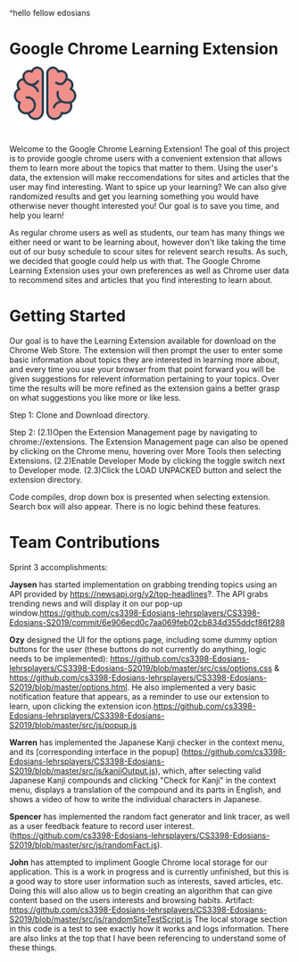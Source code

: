 ^hello fellow edosians
# Google Chrome Learning Extension ![Brain!](src/images/ml_brain128.png)


Welcome to the Google Chrome Learning Extension! The goal of this project is to provide google chrome users with a convenient extension that allows them to learn more about the topics that matter to them. Using the user's data, the extension will make reccomendations for sites and articles that the user may find interesting. Want to spice up your learning? We can also give randomized results and get you learning something you would have otherwise never thought interested you! Our goal is to save you time, and help you learn!

As regular chrome users as well as students, our team has many things we either need or want to be learning about, however don't like taking the time out of our busy schedule to scour sites for relevent search results. As such, we decided that google could help us with that. The Google Chrome Learning Extension uses your own preferences as well as Chrome user data to recommend sites and articles that you find interesting to learn about. 

# Getting Started
Our goal is to have the Learning Extension available for download on the Chrome Web Store. The extension will then prompt the user to enter some basic information about topics they are interested in learning more about, and every time you use your browser from that point forward you will be given suggestions for relevent information pertaining to your topics. Over time the results will be more refined as the extension gains a better grasp on what suggestions you like more or like less.

Step 1: Clone and Download directory.

Step 2: 
(2.1)Open the Extension Management page by navigating to chrome://extensions.
The Extension Management page can also be opened by clicking on the Chrome menu, hovering over More Tools then selecting Extensions.
(2.2)Enable Developer Mode by clicking the toggle switch next to Developer mode.
(2.3)Click the LOAD UNPACKED button and select the extension directory.

Code compiles, drop down box is presented when selecting extension. Search box will also appear. There is no logic behind these features.

# Team Contributions
Sprint 3 accomplishments: 

**Jaysen** has started implementation on grabbing trending topics using an API provided by https://newsapi.org/v2/top-headlines?. The API grabs trending news and will display it on our pop-up window.https://github.com/cs3398-Edosians-lehrsplayers/CS3398-Edosians-S2019/commit/6e906ecd0c7aa069feb02cb834d355ddcf86f288

**Ozy** designed the UI for the options page, including some dummy option buttons for the user (these buttons do not currently do anything, logic needs to be implemented): https://github.com/cs3398-Edosians-lehrsplayers/CS3398-Edosians-S2019/blob/master/src/css/options.css & https://github.com/cs3398-Edosians-lehrsplayers/CS3398-Edosians-S2019/blob/master/options.html. He also implemented a very basic notification feature that appears, as a reminder to use our extension to learn, upon clicking the extension icon.https://github.com/cs3398-Edosians-lehrsplayers/CS3398-Edosians-S2019/blob/master/src/js/popup.js

**Warren** has implemented the Japanese Kanji checker in the context menu, and its [corresponding interface in the popup] (https://github.com/cs3398-Edosians-lehrsplayers/CS3398-Edosians-S2019/blob/master/src/js/kanjiOutput.js), which, after selecting valid Japanese Kanji compounds and clicking "Check for Kanji" in the context menu, displays a translation of the compound and its parts in English, and shows a video of how to write the individual characters in Japanese.

**Spencer** has implemented the random fact generator and link tracer, as well as a user feedback feature to record user interest. (https://github.com/cs3398-Edosians-lehrsplayers/CS3398-Edosians-S2019/blob/master/src/js/randomFact.js). 

**John** has attempted to impliment Google Chrome local storage for our application. This is a work in progress and is currently unfinished, but this is a good way to store user information such as interests, saved articles, etc. Doing this will also allow us to begin creating an algorithm that can give content based on the users interests and browsing habits. Artifact: https://github.com/cs3398-Edosians-lehrsplayers/CS3398-Edosians-S2019/blob/master/src/js/randomSiteTestScript.js The local storage section in this code is a test to see exactly how it works and logs information. There are also links at the top that I have been referencing to understand some of these things.
